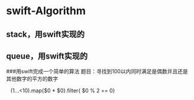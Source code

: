 # swift-Algorithm

## stack，用swift实现的

## queue，用swift实现的

###用swift完成一个简单的算法
 题目：寻找到100以内同时满足是偶数并且还是其他数字的平方的数字
  
    (1...<10).map{$0 * $0}.filter{ $0 % 2 == 0}
    
    
